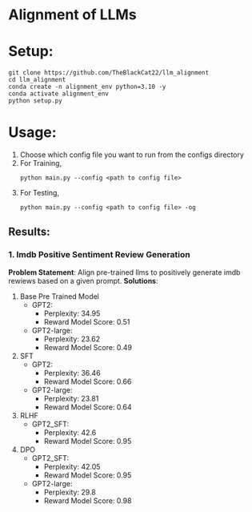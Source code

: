 # Alignment of LLMs


# Setup:
```
git clone https://github.com/TheBlackCat22/llm_alignment
cd llm_alignment
conda create -n alignment_env python=3.10 -y
conda activate alignment_env
python setup.py
```


# Usage:
1. Choose which config file you want to run from the configs directory
1. For Training, 
    ```
    python main.py --config <path to config file>
    ```
1. For Testing, 
    ```
    python main.py --config <path to config file> -og
    ```

## Results:
### 1. Imdb Positive Sentiment Review Generation
**Problem Statement**: Align pre-trained llms to positively generate imdb rewiews based on a given prompt.
**Solutions**:
1. Base Pre Trained Model
    - GPT2:
        - Perplexity:  34.95
        - Reward Model Score:  0.51
    - GPT2-large:
        - Perplexity:  23.62
        - Reward Model Score:  0.49
1. SFT
    - GPT2:
        - Perplexity:  36.46
        - Reward Model Score:  0.66
    - GPT2-large:
        - Perplexity:  23.81
        - Reward Model Score:  0.64
1. RLHF
    - GPT2_SFT: 
        - Perplexity:  42.6
        - Reward Model Score:  0.95
1. DPO
    - GPT2_SFT: 
        - Perplexity:  42.05
        - Reward Model Score:  0.95
    - GPT2-large:
        - Perplexity:  29.8
        - Reward Model Score:  0.98